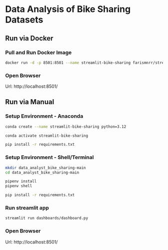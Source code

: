 # Data Analysis of Bike Sharing Datasets

## Run via Docker
### Pull and Run Docker Image
```bash
docker run -d -p 8501:8501 --name streamlit-bike-sharing farismnrr/streamlit-bike-sharing
```

### Open Browser
Url: http://localhost:8501/

## Run via Manual
### Setup Environment - Anaconda

```bash
conda create --name streamlit-bike-sharing python=3.12
```

```bash	
conda activate streamlit-bike-sharing
```

```bash	
pip install -r requirements.txt
```
	
### Setup Environment - Shell/Terminal
```bash
mkdir data_analyst_bike_sharing-main
cd data_analyst_bike_sharing-main
```

```bash	
pipenv install
pipenv shell
```

```bash	
pip install -r requirements.txt
```

### Run streamlit app
```bash	
streamlit run dashboards/dashboard.py
```

### Open Browser
Url: http://localhost:8501/